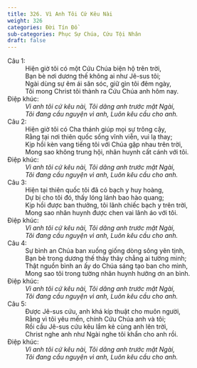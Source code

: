 ```yaml
---
title: 326. Vì Anh Tôi Cứ Kêu Nài
weight: 326
categories: Đời Tín Đồ
sub-categories: Phục Sự Chúa, Cứu Tội Nhân
draft: false
---
```

<dl><dt>Câu 1:</dt><dd data-verse="1">Hiện giờ tôi có một Cứu Chúa biện hộ trên trời, <br/>Bạn bè nơi dương thế không ai như Jê-sus tôi; <br/>Ngài dùng sự êm ái săn sóc, giữ gìn tôi đêm ngày, <br/>Tôi mong Christ tôi thành ra Cứu Chúa anh hôm nay. </dd><dt>Điệp khúc:</dt><dd data-chorus="1"><em>Vì anh tôi cứ kêu nài, Tôi dâng anh trước mặt Ngài, <br/>Tôi đang cầu nguyện vì anh, Luôn kêu cầu cho anh. </em></dd><dt>Câu 2:</dt><dd data-verse="2">Hiện giờ tôi có Cha thánh giúp mọi sự trông cậy, <br/>Rằng tại nơi thiên quốc sống vĩnh viễn, vui lạ thay; <br/>Kịp hồi kèn vang tiếng tôi với Chúa gặp nhau trên trời, <br/>Mong sao không trung hội, nhân huynh cất cánh với tôi. </dd><dt>Điệp khúc:</dt><dd data-chorus="1"><em>Vì anh tôi cứ kêu nài, Tôi dâng anh trước mặt Ngài, <br/>Tôi đang cầu nguyện vì anh, Luôn kêu cầu cho anh. </em></dd><dt>Câu 3:</dt><dd data-verse="3">Hiện tại thiên quốc tôi đã có bạch y huy hoàng, <br/>Dự bị cho tôi đó, thấy lóng lánh bao hào quang; <br/>Kịp hồi được ban thưởng, tôi lãnh chiếc bạch y trên trời, <br/>Mong sao nhân huynh được chen vai lãnh áo với tôi. </dd><dt>Điệp khúc:</dt><dd data-chorus="1"><em>Vì anh tôi cứ kêu nài, Tôi dâng anh trước mặt Ngài, <br/>Tôi đang cầu nguyện vì anh, Luôn kêu cầu cho anh. </em></dd><dt>Câu 4:</dt><dd data-verse="4">Sự bình an Chúa ban xuống giống dòng sông yên tịnh, <br/>Bạn bè trong dương thế thảy thảy chẳng ai tường minh; <br/>Thật nguồn bình an ấy do Chúa sáng tạo ban cho mình, <br/>Mong sao tôi trong tường nhân huynh hưởng ơn an bình. </dd><dt>Điệp khúc:</dt><dd data-chorus="1"><em>Vì anh tôi cứ kêu nài, Tôi dâng anh trước mặt Ngài, <br/>Tôi đang cầu nguyện vì anh, Luôn kêu cầu cho anh. </em></dd><dt>Câu 5:</dt><dd data-verse="5">Được Jê-sus cứu, anh khá kíp thuật cho muôn người, <br/>Rằng vì tôi yêu mến, chính Cứu Chúa anh và tôi; <br/>Rồi cầu Jê-sus cứu kêu lắm kẻ cùng anh lên trời, <br/>Christ nghe anh như Ngài nghe tôi khẩn cho anh rồi. </dd><dt>Điệp khúc:</dt><dd data-chorus="1"><em>Vì anh tôi cứ kêu nài, Tôi dâng anh trước mặt Ngài, <br/>Tôi đang cầu nguyện vì anh, Luôn kêu cầu cho anh. </em></dd></dl>